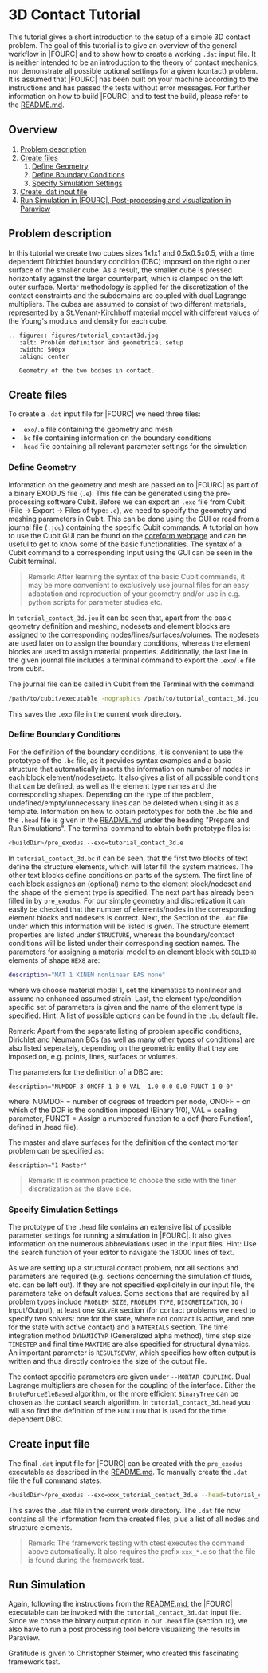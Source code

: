 # 3D Contact Tutorial

This tutorial gives a short introduction to the setup of a simple 3D contact problem.
The goal of this tutorial is to give an overview of the general workflow in |FOURC| and to show how to create a
working `.dat` input file.
It is neither intended to be an introduction to the theory of contact mechanics, nor demonstrate all possible optional
settings for a given (contact) problem.
It is assumed that |FOURC| has been built on your machine according to the instructions and has passed the tests without
error messages.
For further information on how to build |FOURC| and to test the build, please refer to
the [README.md](https://gitlab.lrz.de/baci/baci/blob/master/README.md).

## Overview

1. [Problem description](#problem-description)
1. [Create files](#create-files)
    1. [Define Geometry](#define-geometry)
    1. [Define Boundary Conditions](#define-boundary-conditions)
    1. [Specify Simulation Settings](#specify-simulation-settings)
1. [Create .dat input file](#create-input-file)
1. [Run Simulation in |FOURC|, Post-processing and visualization in Paraview](#run-simulation)

## Problem description

In this tutorial we create two cubes sizes 1x1x1 and 0.5x0.5x0.5,
with a time dependent Dirichlet boundary condition (DBC) imposed on the right outer surface of the smaller cube.
As a result, the smaller cube is pressed horizontally against the larger counterpart, which is clamped on the left outer
surface.
Mortar methodology is applied for the discretization of the contact constraints and the subdomains are coupled with dual
Lagrange multipliers.
The cubes are assumed to consist of two different materials,
represented by a St.Venant-Kirchhoff material model with different values of the Young's modulus and density for each
cube.

```{eval-rst}
.. figure:: figures/tutorial_contact3d.jpg
   :alt: Problem definition and geometrical setup
   :width: 500px
   :align: center

   Geometry of the two bodies in contact.
```

## Create files

To create a `.dat` input file for |FOURC| we need three files:

- `.exo`/`.e` file containing the geometry and mesh
- `.bc` file containing information on the boundary conditions
- `.head` file containing all relevant parameter settings for the simulation

### Define Geometry

Information on the geometry and mesh are passed on to |FOURC| as part of a binary EXODUS file (`.e`).
This file can be generated using the pre-processing software Cubit.
Before we can export an `.exo` file from Cubit (File -> Export -> Files of type: `.e`), we need to specify the geometry
and meshing parameters in Cubit.
This can be done using the GUI or read from a journal file (`.jou`) containing the specific Cubit commands.
A tutorial on how to use the Cubit GUI can be found on
the [coreform webpage](https://coreform.com/products/coreform-cubit/tutorials/) and can be useful to get to know some of
the basic functionalities.
The syntax of a Cubit command to a corresponding Input using the GUI can be seen in the Cubit terminal.

> Remark: After learning the syntax of the basic Cubit commands,
> it may be more convenient to exclusively use journal files for an easy adaptation and reproduction of your geometry
> and/or use in e.g. python scripts for parameter studies etc.

In `tutorial_contact_3d.jou` it can be seen that, apart from the basic geometry definition and meshing,
nodesets and element blocks are assigned to the corresponding nodes/lines/surfaces/volumes.
The nodesets are used later on to assign the boundary conditions, whereas the element blocks are used to assign material
properties.
Additionally, the last line in the given journal file includes a terminal command to export the `.exo`/`.e` file from
cubit.

The journal file can be called in Cubit from the Terminal with the command

```bash
/path/to/cubit/executable -nographics /path/to/tutorial_contact_3d.jou
```

This saves the `.exo` file in the current work directory.

### Define Boundary Conditions

For the definition of the boundary conditions, it is convenient to use the prototype of the `.bc` file,
as it provides syntax examples and a basic structure that automatically inserts the information on number of nodes in
each block element/nodeset/etc.
It also gives a list of all possible conditions that can be defined, as well as the element type names and the
corresponding shapes.
Depending on the type of the problem, undefined/empty/unnecessary lines can be deleted when using it as a template.
Information on how to obtain prototypes for both the `.bc` file and the `.head` file is given in
the [README.md](https://gitlab.lrz.de/baci/baci/blob/master/README.md) under the heading "Prepare and Run Simulations".
The terminal command to obtain both prototype files is:

```bash
<buildDir>/pre_exodus --exo=tutorial_contact_3d.e
```

In `tutorial_contact_3d.bc` it can be seen, that the first two blocks of text define the structure elements, which will
later fill the system matrices.
The other text blocks define conditions on parts of the system.
The first line of each block assignes an (optional) name to the element block/nodeset and the shape of the element type
is specified.
The next part has already been filled in by `pre_exodus`.
For our simple geometry and discretization it can easily be checked that the number of elements/nodes in the
corresponding element blocks and nodesets is correct.
Next, the Section of the `.dat` file under which this information will be listed is given.
The structure element properties are listed under `STRUCTURE`, whereas the boundary/contact conditions will be listed
under their corresponding section names.
The parameters for assigning a material model to an element block with `SOLIDH8` elements of shape `HEX8` are:

```bash
description="MAT 1 KINEM nonlinear EAS none"
```

where we choose material model 1, set the kinematics to nonlinear and assume no enhanced assumed strain.
Last, the element type/condition specific set of parameters is given and the name of the element type is specified.
Hint: A list of possible options can be found in the `.bc` default file.

Remark: Apart from the separate listing of problem specific conditions, Dirichlet and Neumann BCs (as well as many other
types of conditions) are also listed seperately,
depending on the geometric entity that they are imposed on, e.g. points, lines, surfaces or volumes.

The parameters for the definition of a DBC are:

```description="NUMDOF 3 ONOFF 1 0 0 VAL -1.0 0.0 0.0 FUNCT 1 0 0"```

where: NUMDOF = number of degrees of freedom per node, ONOFF = on which of the DOF is the condition imposed (Binary
1/0),
VAL = scaling parameter, FUNCT = Assign a numbered function to a dof (here Function1, defined in .head file).

The master and slave surfaces for the definition of the contact mortar problem can be specified as:

```description="1 Master"```

> Remark: It is common practice to choose the side with the finer discretization as the slave side.

### Specify Simulation Settings

The prototype of the `.head` file contains an extensive list of possible parameter settings for running a simulation in |FOURC|.
It also gives information on the numerous abbreviations used in the input files.
Hint: Use the search function of your editor to navigate the 13000 lines of text.

As we are setting up a structural contact problem, not all sections and parameters are required (e.g. sections
concerning the simulation of fluids, etc. can be left out).
If they are not specified explicitely in our input file, the parameters take on default values.
Some sections that are required by all problem types include `PROBLEM SIZE`, `PROBLEM TYPE`, `DISCRETIZATION`, `IO` (
Input/Output),
at least one `SOLVER` section (for contact problems we need to specify two solvers:
one for the state, where not contact is active, and one for the state with active contact) and a `MATERIALS` section.
The time integration method `DYNAMICTYP` (Generalized alpha method), time step size `TIMESTEP` and final time `MAXTIME`
are also specified for structural dynamics.
An important parameter is `RESULTSEVRY`, which specifies how often output is written and thus directly controles the
size of the output file.

The contact specific parameters are given under `--MORTAR COUPLING`. Dual Lagrange multipliers are chosen for the
coupling of the interface.
Either the `BruteForceEleBased` algorithm, or the more efficient `BinaryTree` can be chosen as the contact search
algorithm.
In `tutorial_contact_3d.head` you will also find the definition of the `FUNCTION` that is used for the time dependent
DBC.

## Create input file

The final `.dat` input file for |FOURC| can be created with the `pre_exodus` executable
as described in the [README.md](https://gitlab.lrz.de/baci/baci/blob/master/README.md).
To manually create the `.dat` file the full command states:

```bash
<buildDir>/pre_exodus --exo=xxx_tutorial_contact_3d.e --head=tutorial_contact_3d.head --bc=tutorial_contact_3d.bc --dat=tutorial_contact_3d.dat
```

This saves the `.dat` file in the current work directory. The `.dat` file now contains all the information from the
created files,
plus a list of all nodes and structure elements.

> Remark: The framework testing with ctest executes the command above automatically.
> It also requires the prefix `xxx_*.e` so that the file is found during the framework test.

## Run Simulation

Again, following the instructions from the [README.md](https://gitlab.lrz.de/baci/baci/blob/master/README.md), the |FOURC|
executable can be invoked with the `tutorial_contact_3d.dat` input file.
Since we chose the binary output option in our `.head` file (section `IO`),
we also have to run a post processing tool before visualizing the results in Paraview.

Gratitude is given to Christopher Steimer, who created this fascinating framework test.
